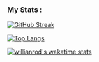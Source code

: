 ### My Stats :
[![GitHub Streak](http://github-readme-streak-stats.herokuapp.com?user=kiritoroo&theme=dark&background=ffffff)](https://git.io/streak-stats)

[![Top Langs](https://github-readme-stats.vercel.app/api/top-langs/?username=kiritoroo&layout=compact)](https://github.com/anuraghazra/github-readme-stats)

[![willianrod's wakatime stats](https://github-readme-stats.vercel.app/api/wakatime?username=kiritoroo)](https://github.com/anuraghazra/github-readme-stats)
